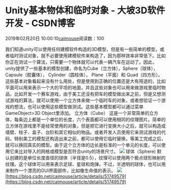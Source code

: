 
# Unity基本物体和临时对象 - 大坡3D软件开发 - CSDN博客

2019年02月20日 10:00:10[caimouse](https://me.csdn.net/caimouse)阅读数：100


我们知道unity可以使用任何建模软件构造的3D模型，但是有一些简单的模型，或者临时测试对象，就不必要使用建模软件来构造了，因为那样效率非常低下。比如你正在测试一个算法，只需要一个物体就可以代表一辆汽车在运动了。因此，unity提供了一些基本的模型创建，命名为Cube（立方体），Sphere（球体）， Capsule（胶囊体）， Cylinder（圆柱体）， Plane（平面）和 Quad（四方形）。这些基本对象看起来没有什么用处，但是使用到正确的位置还是大有用途的，比如平面可以用来表示一个大的平坦的地面，并且这些对象也可以用来做游戏里临时物品，比如开发一个赛车游戏，由于美工还没有把车的模型做出来之前，但是又想测试游戏的算法，就可以使用一个立方体来做一个临时车的对象，或者想验证一个游戏的想法，也可以使用这些模型做测试。这些基本模型都可以通过菜单GameObject>3D Object里添加。
立方体（Cube）
这是一个非常简单的立方体，每条边上都是一个单位的长度，六个表面都可以使用相同的纹理图片。简单的立方体在游戏里不是经常使用的对象，但是把它进行变换大小之后，就可以构造成墙壁、柱子、盒子、台阶和其它相似的物品。或者开发人员使用它来测试游戏的代码，特别美工的模型还构造出来之前，都可以使用它临时替换，等美工完成之后，就可以换回真实的模型。由于这个立方体的边长是标准的一个单元的长度，可以使用它来比对导入的网格或模型是否符合unity的场景尺寸。
![](https://img-blog.csdnimg.cn/20190220095835777.png?x-oss-process=image/watermark,type_ZmFuZ3poZW5naGVpdGk,shadow_10,text_aHR0cHM6Ly9ibG9nLmNzZG4ubmV0L2NhaW1vdXNl,size_16,color_FFFFFF,t_70)
球体（Sphere)
默认创建的是单位长度直径的球体（半径是0.5），纹理可以使用两个极点球形映射的纹理。这个球体可以用来表示足球、星球和炮弹。不过，半透明的球体，也可以用来制作一个漂亮的GUI界面部件，比如像生命值的表示。
![](https://img-blog.csdnimg.cn/20190220095924355.png?x-oss-process=image/watermark,type_ZmFuZ3poZW5naGVpdGk,shadow_10,text_aHR0cHM6Ly9ibG9nLmNzZG4ubmV0L2NhaW1vdXNl,size_16,color_FFFFFF,t_70)
[https://blog.csdn.net/caimouse/article/details/51749579](https://blog.csdn.net/caimouse/article/details/51749579)

